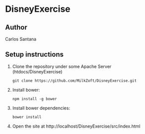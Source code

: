 # DisneyExercise

## Author

Carlos Santana

## Setup instructions

1. Clone the repository under some Apache Server (htdocs/DisneyExercise)

    `git clone https://github.com/MilkZoft/DisneyExercise.git`

2. Install bower:

    `npm install -g bower`

3. Install bower dependencies:

    `bower install`

4. Open the site at http://localhost/DisneyExercise/src/index.html
